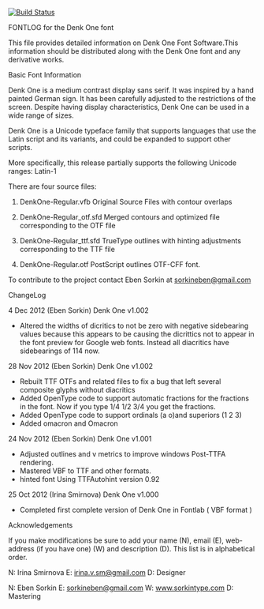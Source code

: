 [![Build Status](https://travis-ci.org/fontdirectory/denkone.svg?branch=master)](https://travis-ci.org/fontdirectory/denkone)

FONTLOG for the Denk One font

This file provides detailed information on Denk One Font Software.This
information should be distributed along with the Denk One font and any
derivative works.

Basic Font Information

Denk One is a medium contrast display sans serif. It was inspired by a hand
painted German sign. It has been carefully adjusted to the restrictions of the
screen. Despite having display characteristics, Denk One can be used in a wide
range of sizes.

Denk One is a Unicode typeface family that supports languages that use the
Latin script and its variants, and could be expanded to support other scripts.

More specifically, this release partially supports the following Unicode
ranges: Latin-1

There are four source files:

1. DenkOne-Regular.vfb Original Source Files with 
   contour overlaps

2. DenkOne-Regular_otf.sfd Merged contours and 
   optimized file corresponding to the OTF file

3. DenkOne-Regular_ttf.sfd TrueType outlines with 
   hinting adjustments corresponding to the TTF file

4. DenkOne-Regular.otf PostScript outlines OTF-CFF font.

To contribute to the project contact Eben Sorkin at sorkineben@gmail.com

ChangeLog

4 Dec 2012 (Eben Sorkin) Denk One v1.002
- Altered the widths of dicritics to not be zero with negative sidebearing
  values because this appears to be causing the dicrittics not to appear in
  the font preview for Google web fonts. Instead all diacritics have
  sidebearings of 114 now.

28 Nov 2012 (Eben Sorkin) Denk One v1.002
- Rebuilt TTF OTFs and related files to fix a bug that left several composite
  glyphs without diacritics
- Added OpenType code to support automatic fractions for the fractions in the
  font. Now if you type 1/4 1/2 3/4 you get the fractions.
- Added OpenType code to support ordinals (a o)and superiors (1 2 3) 
- Added omacron and Omacron

24 Nov 2012 (Eben Sorkin) Denk One v1.001
- Adjusted outlines and v metrics to improve windows Post-TTFA rendering.
- Mastered VBF to TTF and other formats.
- hinted font Using TTFAutohint version 0.92

25 Oct 2012 (Irina Smirnova) Denk One v1.000
- Completed first complete version of Denk One in Fontlab ( VBF format )

Acknowledgements

If you make modifications be sure to add your name (N), email (E), web-address
(if you have one) (W) and description (D). This list is in alphabetical order.

N: Irina Smirnova
E: irina.v.sm@gmail.com
D: Designer

N: Eben Sorkin
E: sorkineben@gmail.com
W: www.sorkintype.com
D: Mastering
